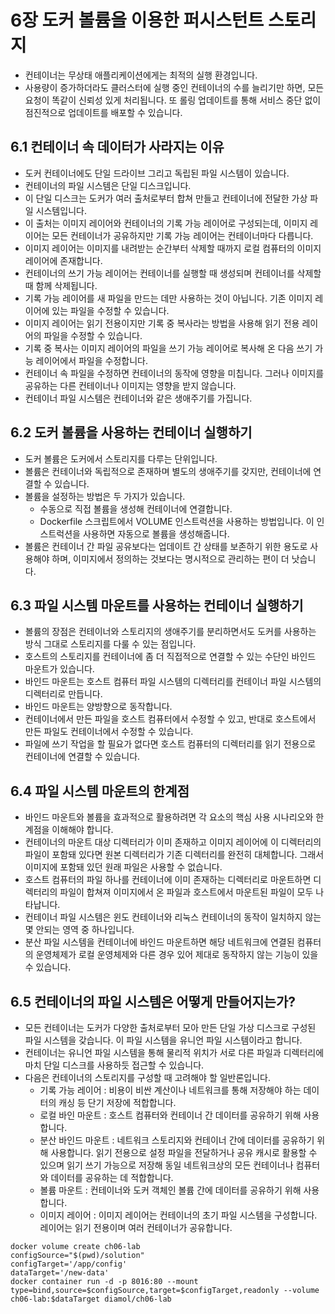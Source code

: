 # 6장 도커 볼륨을 이용한 퍼시스턴트 스토리지

* 컨테이너는 무상태 애플리케이션에게는 최적의 실행 환경입니다.
* 사용량이 증가하더라도 클러스터에 실행 중인 컨테이너의 수를 늘리기만 하면, 모든 요청이 똑같이 신뢰성 있게 처리됩니다. 또 롤링 업데이트를 통해 서비스 중단 없이 점진적으로 업데이트를 배포할 수 있습니다.

## 6.1 컨테이너 속 데이터가 사라지는 이유

* 도커 컨테이너에도 단일 드라이브 그리고 독립된 파일 시스템이 있습니다.
* 컨테이너의 파일 시스템은 단일 디스크입니다.
* 이 단일 디스크는 도커가 여러 출처로부터 합쳐 만들고 컨테이너에 전달한 가상 파일 시스템입니다.
* 이 출처는 이미지 레이어와 컨테이너의 기록 가능 레이어로 구성되는데, 이미지 레이어는 모든 컨테이너가 공유하지만 기록 가능 레이어는 컨테이너마다 다릅니다.
* 이미지 레이어는 이미지를 내려받는 순간부터 삭제할 때까지 로컬 컴퓨터의 이미지 레이어에 존재합니다.
* 컨테이너의 쓰기 가능 레이어는 컨테이너를 실행할 때 생성되며 컨테이너를 삭제할 때 함께 삭제됩니다.
* 기록 가능 레이어를 새 파일을 만드는 데만 사용하는 것이 아닙니다. 기존 이미지 레이어에 있는 파일을 수정할 수 있습니다.
* 이미지 레이어는 읽기 전용이지만 기록 중 복사라는 방법을 사용해 읽기 전용 레이어의 파일을 수정할 수 있습니다.
* 기록 중 복사는 이미지 레이어의 파일을 쓰기 가능 레이어로 복사해 온 다음 쓰기 가능 레이어에서 파일을 수정합니다.
* 컨테이너 속 파일을 수정하면 컨테이너의 동작에 영향을 미칩니다. 그러나 이미지를 공유하는 다른 컨테이너나 이미지는 영향을 받지 않습니다.
* 컨테이너 파일 시스템은 컨테이너와 같은 생애주기를 가집니다.

## 6.2 도커 볼륨을 사용하는 컨테이너 실행하기

* 도커 볼륨은 도커에서 스토리지를 다루는 단위입니다.
* 볼륨은 컨테이너와 독립적으로 존재하며 별도의 생애주기를 갖지만, 컨테이너에 연결할 수 있습니다.
* 볼륨을 설정하는 방법은 두 가지가 있습니다.
  * 수동으로 직접 볼륨을 생성해 컨테이너에 연결합니다.
  * Dockerfile 스크립트에서 VOLUME 인스트럭션을 사용하는 방법입니다. 이 인스트럭션을 사용하면 자동으로 볼륨을 생성해줍니다.
* 볼륨은 컨테이너 간 파일 공유보다는 업데이트 간 상태를 보존하기 위한 용도로 사용해야 하며, 이미지에서 정의하는 것보다는 명시적으로 관리하는 편이 더 낫습니다.

## 6.3 파일 시스템 마운트를 사용하는 컨테이너 실행하기

* 볼륨의 장점은 컨테이너와 스토리지의 생애주기를 분리하면서도 도커를 사용하는 방식 그대로 스토리지를 다룰 수 있는 점입니다.
* 호스트의 스토리지를 컨테이너에 좀 더 직접적으로 연결할 수 있는 수단인 바인드 마운트가 있습니다.
* 바인드 마운트는 호스트 컴퓨터 파일 시스템의 디렉터리를 컨테이너 파일 시스템의 디렉터리로 만듭니다.
* 바인드 마운트는 양방향으로 동작합니다.
* 컨테이너에서 만든 파일을 호스트 컴퓨터에서 수정할 수 있고, 반대로 호스트에서 만든 파일도 컨테이너에서 수정할 수 있습니다.
* 파일에 쓰기 작업을 할 필요가 없다면 호스트 컴퓨터의 디렉터리를 읽기 전용으로 컨테이너에 연결할 수 있습니다.

## 6.4 파일 시스템 마운트의 한계점

* 바인드 마운트와 볼륨을 효과적으로 활용하려면 각 요소의 핵심 사용 시나리오와 한계점을 이해해야 합니다.
* 컨테이너의 마운트 대상 디렉터리가 이미 존재하고 이미지 레이어에 이 디렉터리의 파일이 포함돼 있다면 원본 디렉터리가 기존 디렉터리를 완전히 대체합니다. 그래서 이미지에 포함돼 있던 원래 파일은 사용할 수 없습니다.
* 호스트 컴퓨터의 파일 하나를 컨테이너에 이미 존재하는 디렉터리로 마운트하면 디렉터리의 파일이 합쳐져 이미지에서 온 파일과 호스트에서 마운트된 파일이 모두 나타납니다.
* 컨테이너 파일 시스템은 윈도 컨테이너와 리눅스 컨테이너의 동작이 일치하지 않는 몇 안되는 영역 중 하나입니다.
* 분산 파일 시스템을 컨테이너에 바인드 마운트하면 해당 네트워크에 연결된 컴퓨터의 운영체제가 로컬 운영체제와 다른 경우 있어 제대로 동작하지 않는 기능이 있을 수 있습니다.

## 6.5 컨테이너의 파일 시스템은 어떻게 만들어지는가?

* 모든 컨테이너는 도커가 다양한 출처로부터 모아 만든 단일 가상 디스크로 구성된 파일 시스템을 갖습니다. 이 파일 시스템을 유니언 파일 시스템이라고 합니다.
* 컨테이너는 유니언 파일 시스템을 통해 물리적 위치가 서로 다른 파일과 디렉터리에 마치 단일 디스크를 사용하듯 접근할 수 있습니다.
* 다음은 컨테이너의 스토리지를 구성할 때 고려해야 할 일반론입니다.
  * 기록 가능 레이어 : 비용이 비싼 계산이나 네트워크를 통해 저장해야 하는 데이터의 캐싱 등 단기 저장에 적합합니다.
  * 로컬 바인 마운트 : 호스트 컴퓨터와 컨테이너 간 데이터를 공유하기 위해 사용합니다.
  * 분산 바인드 마운트 : 네트워크 스토리지와 컨테이너 간에 데이터를 공유하기 위해 사용합니다. 읽기 전용으로 설정 파일을 전달하거나 공유 캐시로 활용할 수 있으며 읽기 쓰기 가능으로 저장해 동일 네트워크상의 모든 컨테이너나 컴퓨터와 데이터를 공유하는 데 적합합니다.
  * 볼륨 마운트 : 컨테이너와 도커 객체인 볼륨 간에 데이터를 공유하기 위해 사용합니다.
  * 이미지 레이어 : 이미지 레이어는 컨테이너의 초기 파일 시스템을 구성합니다. 레이어는 읽기 전용이며 여러 컨테이너가 공유합니다.

~~~
docker volume create ch06-lab
configSource="$(pwd)/solution"
configTarget='/app/config'
dataTarget='/new-data'
docker container run -d -p 8016:80 --mount type=bind,source=$configSource,target=$configTarget,readonly --volume ch06-lab:$dataTarget diamol/ch06-lab
~~~